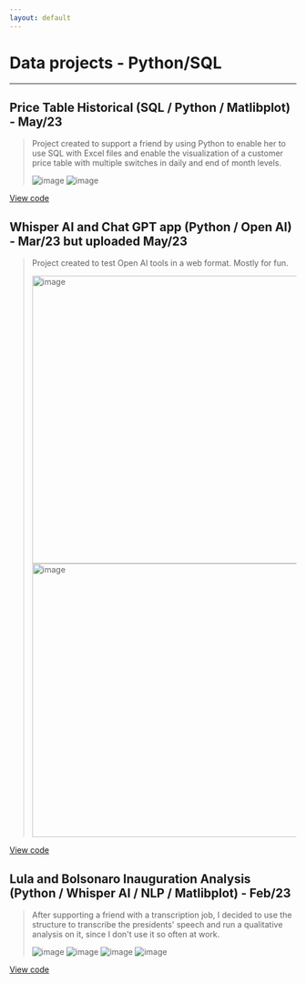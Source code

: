 ```yaml
---
layout: default
---
```

# Data projects - Python/SQL
---
## Price Table Historical (SQL / Python / Matlibplot) - May/23

> Project created to support a friend by using Python to enable her to use SQL with Excel files and enable the visualization of a customer price table with multiple switches in daily and end of month levels. 
> 
>![image](https://user-images.githubusercontent.com/124809927/236816997-21d05a8b-ce90-4fa3-ae0d-3c69a1c72d9b.png)
>![image](https://user-images.githubusercontent.com/124809927/236817220-24e89988-3555-4e34-86d4-873deb6c620b.png)

[View code](https://github.com/maysmelo/price_table_historical)

## Whisper AI and Chat GPT app (Python / Open AI) - Mar/23 but uploaded May/23

> Project created to test Open AI tools in a web format. Mostly for fun.
> 
> <img width="506" alt="image" src="https://user-images.githubusercontent.com/124809927/236816281-ec89d074-5e3f-4409-9666-f0a9348fc3f9.png">
> <img width="481" alt="image" src="https://user-images.githubusercontent.com/124809927/236816333-e4c00be8-b5e5-430a-b53c-8108c8e6fad9.png">

[View code](https://github.com/maysmelo/Whisper-AI-and-Chat-GPT-app)

## Lula and Bolsonaro Inauguration Analysis (Python / Whisper AI / NLP / Matlibplot) - Feb/23

> After supporting a friend with a transcription job, I decided to use the structure to transcribe the presidents' speech and run a qualitative analysis on it, since I don't use it so often at work.
> 
>![image](https://user-images.githubusercontent.com/124809927/236816564-096743e8-289e-4511-b5f3-2791d3fa9ddb.png)
>![image](https://user-images.githubusercontent.com/124809927/236816625-0d3832de-b5be-4231-a464-ddaf17824e1b.png)
>![image](https://user-images.githubusercontent.com/124809927/236815466-d9423f7a-42d1-4f61-8b54-336a10f91f83.png)
>![image](https://user-images.githubusercontent.com/124809927/236815564-ce7b5a30-e3aa-43a7-b31a-8d97cdbfe89e.png)


[View code](https://github.com/maysmelo/Lula_and_Bolsonaro_Inauguration_Analysis)
